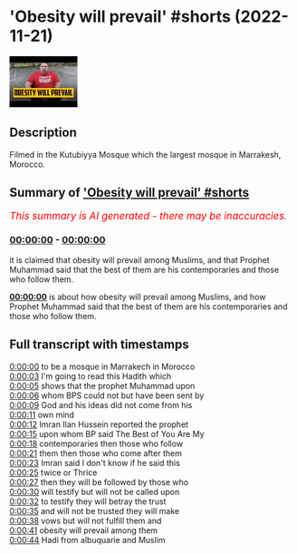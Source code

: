 # 'Obesity will prevail' #shorts (2022-11-21)

![alt 'Obesity will prevail' #shorts](APUh7wrplgI.jpg "'Obesity will prevail' #shorts")

## Description

Filmed in the Kutubiyya Mosque which the largest mosque in Marrakesh, Morocco.

## Summary of ['Obesity will prevail' #shorts](https://www.youtube.com/watch?v=APUh7wrplgI)


*<span style="color:red; font-size:125%">This summary is AI generated - there may be inaccuracies</span>. [](/)*

### [00:00:00](https://www.youtube.com/watch?v=APUh7wrplgI&t=0) - [00:00:00](https://www.youtube.com/watch?v=APUh7wrplgI&t=0)

 it is claimed that obesity will prevail among Muslims, and that Prophet Muhammad said that the best of them are his contemporaries and those who follow them.

**[00:00:00](https://www.youtube.com/watch?v=APUh7wrplgI&t=0)**  is about how obesity will prevail among Muslims, and how Prophet Muhammad said that the best of them are his contemporaries and those who follow them.

## Full transcript with timestamps

[0:00:00](https://youtu.be/APUh7wrplgI?t=0) to be a mosque in Marrakech in Morocco  
[0:00:03](https://youtu.be/APUh7wrplgI?t=3) I'm going to read this Hadith which  
[0:00:05](https://youtu.be/APUh7wrplgI?t=5) shows that the prophet Muhammad upon  
[0:00:06](https://youtu.be/APUh7wrplgI?t=6) whom BPS could not but have been sent by  
[0:00:09](https://youtu.be/APUh7wrplgI?t=9) God and his ideas did not come from his  
[0:00:11](https://youtu.be/APUh7wrplgI?t=11) own mind  
[0:00:12](https://youtu.be/APUh7wrplgI?t=12) Imran Ilan Hussein reported the prophet  
[0:00:15](https://youtu.be/APUh7wrplgI?t=15) upon whom BP said The Best of You Are My  
[0:00:18](https://youtu.be/APUh7wrplgI?t=18) contemporaries then those who follow  
[0:00:21](https://youtu.be/APUh7wrplgI?t=21) them then those who come after them  
[0:00:23](https://youtu.be/APUh7wrplgI?t=23) Imran said I don't know if he said this  
[0:00:25](https://youtu.be/APUh7wrplgI?t=25) twice or Thrice  
[0:00:27](https://youtu.be/APUh7wrplgI?t=27) then they will be followed by those who  
[0:00:30](https://youtu.be/APUh7wrplgI?t=30) will testify but will not be called upon  
[0:00:32](https://youtu.be/APUh7wrplgI?t=32) to testify they will betray the trust  
[0:00:35](https://youtu.be/APUh7wrplgI?t=35) and will not be trusted they will make  
[0:00:38](https://youtu.be/APUh7wrplgI?t=38) vows but will not fulfill them and  
[0:00:41](https://youtu.be/APUh7wrplgI?t=41) obesity will prevail among them  
[0:00:44](https://youtu.be/APUh7wrplgI?t=44) Hadi from albuquarie and Muslim  
